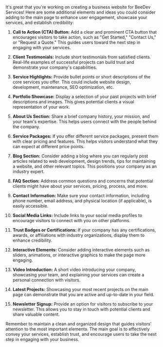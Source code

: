It's great that you're working on creating a business website for BeeDev Services! Here are some additional elements and ideas you could consider adding to the main page to enhance user engagement, showcase your services, and establish credibility:

1. **Call to Action (CTA) Button:** Add a clear and prominent CTA button that encourages visitors to take action, such as "Get Started," "Contact Us," or "Request a Quote." This guides users toward the next step in engaging with your services.

2. **Client Testimonials:** Include short testimonials from satisfied clients. Real-life examples of successful projects can build trust and demonstrate your company's capabilities.

3. **Service Highlights:** Provide bullet points or short descriptions of the core services you offer. This could include website design, development, maintenance, SEO optimization, etc.

4. **Portfolio Showcase:** Display a selection of your past projects with brief descriptions and images. This gives potential clients a visual representation of your work.

5. **About Us Section:** Share a brief company history, your mission, and your team's expertise. This helps users connect with the people behind the company.

6. **Service Packages:** If you offer different service packages, present them with clear pricing and features. This helps visitors understand what they can expect at different price points.

7. **Blog Section:** Consider adding a blog where you can regularly post articles related to web development, design trends, tips for maintaining a website, and other relevant topics. This positions your company as an industry expert.

8. **FAQ Section:** Address common questions and concerns that potential clients might have about your services, pricing, process, and more.

9. **Contact Information:** Make sure your contact information, including phone number, email address, and physical location (if applicable), is easily accessible.

10. **Social Media Links:** Include links to your social media profiles to encourage visitors to connect with you on other platforms.

11. **Trust Badges or Certifications:** If your company has any certifications, awards, or affiliations with industry organizations, display them to enhance credibility.

12. **Interactive Elements:** Consider adding interactive elements such as sliders, animations, or interactive graphics to make the page more engaging.

13. **Video Introduction:** A short video introducing your company, showcasing your team, and explaining your services can create a personal connection with visitors.

14. **Latest Projects:** Showcasing your most recent projects on the main page can demonstrate that you are active and up-to-date in your field.

15. **Newsletter Signup:** Provide an option for visitors to subscribe to your newsletter. This allows you to stay in touch with potential clients and share valuable content.

Remember to maintain a clean and organized design that guides visitors' attention to the most important elements. The main goal is to effectively convey your services, establish trust, and encourage users to take the next step in engaging with your business.